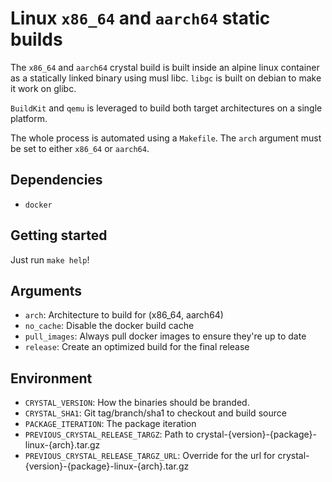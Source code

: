 # Linux `x86_64` and `aarch64` static builds

The `x86_64` and `aarch64` crystal build is built inside an alpine linux container as a
statically linked binary using musl libc. `libgc` is built on debian
to make it work on glibc.

`BuildKit` and `qemu` is leveraged to build both target architectures on a single platform.

The whole process is automated using a `Makefile`.
The `arch` argument must be set to either `x86_64` or `aarch64`.

## Dependencies

- `docker`

## Getting started

Just run `make help`!

## Arguments

* `arch`: Architecture to build for (x86_64, aarch64)
* `no_cache`: Disable the docker build cache
* `pull_images`: Always pull docker images to ensure they're up to date
* `release`: Create an optimized build for the final release

## Environment

* `CRYSTAL_VERSION`: How the binaries should be branded.
* `CRYSTAL_SHA1`: Git tag/branch/sha1 to checkout and build source
* `PACKAGE_ITERATION`: The package iteration
* `PREVIOUS_CRYSTAL_RELEASE_TARGZ`: Path to crystal-{version}-{package}-linux-{arch}.tar.gz
* `PREVIOUS_CRYSTAL_RELEASE_TARGZ_URL`: Override for the url for crystal-{version}-{package}-linux-{arch}.tar.gz
